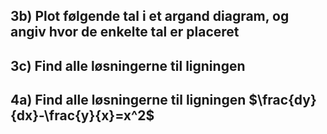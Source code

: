 
## 3b) Plot følgende tal i et argand diagram, og angiv hvor de enkelte tal er placeret



## 3c) Find alle løsningerne til ligningen


## 4a) Find alle løsningerne til ligningen $\frac{dy}{dx}-\frac{y}{x}=x^2$


